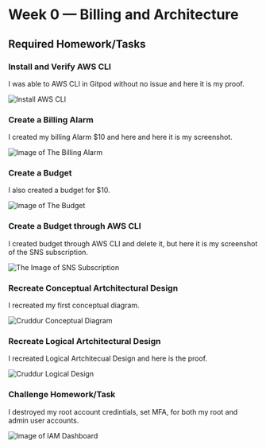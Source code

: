 # Week 0 — Billing and Architecture

## Required Homework/Tasks

### Install and Verify AWS CLI 

I was able to AWS CLI in Gitpod without no issue and here it is my proof.

![Install AWS CLI](../_docs/assets/Installing%20AWS%20CLI.png)


### Create a Billing Alarm

I created my billing Alarm $10 and here and here it is my screenshot.

![Image of The Billing Alarm](../_docs/assets/Billing%20Alarm.png) 


### Create a Budget

I also created a budget for $10.

![Image of The Budget](../_docs/assets/Budgets%20created.png)


### Create a Budget through AWS CLI

I created budget through AWS CLI and delete it, but here it is my screenshot of the SNS subscription.

![The Image of SNS Subscription](../_docs/assets/Week-0%20SNS%20subscription.png)


### Recreate Conceptual  Artchitectural Design

I recreated my first conceptual diagram.

![Cruddur Conceptual Diagram](../_docs/assets/Week-0%20Cruddur%20-%20Conceptual%20Diagram%20Proof.png)


### Recreate Logical Artchitectural Design

I recreated Logical Artchitecual Design and here is the proof.

![Cruddur Logical Design](../_docs/assets/Week-0%20Cruddur%20-%20Logic%20Diagram%20Proof.png)


### Challenge Homework/Task

I destroyed my root account credintials, set MFA, for both my root and admin user accounts.

![Image of IAM Dashboard](../_docs/assets/Week-0%20proof%20of%20MFA%20enabled%20on%20root%20and%20admin%20user%20accounts.png) 

